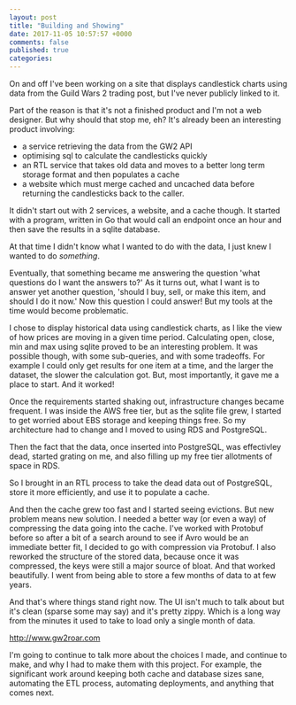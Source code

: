 ```yaml
---
layout: post
title: "Building and Showing"
date: 2017-11-05 10:57:57 +0000
comments: false
published: true
categories: 
---
```


On and off I've been working on a site that displays candlestick charts using data from the Guild Wars 2 trading post, but I've never publicly linked to it. 

Part of the reason is that it's not a finished product and I'm not a web designer. But why should that stop me, eh? It's already been an interesting product involving:

 - a service retrieving the data from the GW2 API
 - optimising sql to calculate the candlesticks quickly
 - an RTL service that takes old data and moves to a better long term storage format and then populates a cache
 - a website which must merge cached and uncached data before returning the candlesticks back to the caller.

It didn't start out with 2 services, a website, and a cache though. It started with a program, written in Go that would call an endpoint once an hour and then save the results in a sqlite database.

At that time I didn't know what I wanted to do with the data, I just knew I wanted to do *something*.

Eventually, that something became me answering the question 'what questions do I want the answers to?' As it turns out, what I want is to answer yet another question, 'should I buy, sell, or make this item, and should I do it now.' Now this question I could answer! But my tools at the time would become problematic.

I chose to display historical data using candlestick charts, as I like the view of how prices are moving in a given time period. Calculating open, close, min and max using sqlite proved to be an interesting problem. It was possible though, with some sub-queries, and with some tradeoffs. For example I could only get results for one item at a time, and the larger the dataset, the slower the calculation got. But, most importantly, it gave me a place to start. And it worked! 

Once the requirements started shaking out, infrastructure changes became frequent. I was inside the AWS free tier, but as the sqlite file grew, I started to get worried about EBS storage and keeping things free. So my architecture had to change and I moved to using RDS and PostgreSQL.

Then the fact that the data, once inserted into PostgreSQL, was effectivley dead, started grating on me, and also filling up my free tier allotments of space in RDS.

So I brought in an RTL process to take the dead data out of PostgreSQL, store it more efficiently, and use it to populate a cache.

And then the cache grew too fast and I started seeing evictions. But new problem means new solution. I needed a better way (or even a way) of compressing the data going into the cache. I've worked with Protobuf before so after a bit of a search around to see if Avro would be an immediate better fit, I decided to go with compression via Protobuf. I also reworked the structure of the stored data, because once it was compressed, the keys were still a major source of bloat. And that worked beautifully. I went from being able to store a few months of data to at few years.

And that's where things stand right now. The UI isn't much to talk about but it's clean (sparse some may say) and it's pretty zippy. Which is a long way from the minutes it used to take to load only a single month of data.

http://www.gw2roar.com

I'm going to continue to talk more about the choices I made, and continue to make, and why I had to make them with this project. For example, the significant work around keeping both cache and database sizes sane, automating the ETL process, automating deployments, and anything that comes next.
